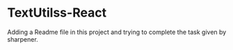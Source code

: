 # TextUtilss-React

Adding a Readme file in this project and trying to complete the task given by sharpener.

